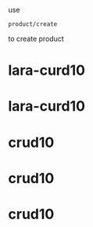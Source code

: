 use
 ```
 product/create
 ```
  to create product 
# lara-curd10
# lara-curd10
# crud10
# crud10
# crud10
